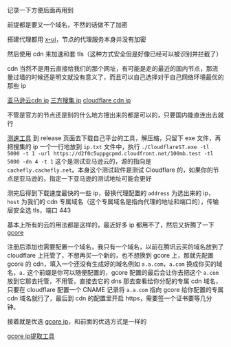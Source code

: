 记录一下方便后面再用到

前提都是要又一个域名，不然的话做不了加密

搭建代理都用 [x-ui](https://github.com/vaxilu/x-ui)，节点的代理服务本身并没有加密

然后使用 cdn 来加速和套 tls（这种方式安全但是好像已经可以被识别并拦截了）

cdn 当然不是用云直接给我们的那个网址，有可能是走的最近的国内节点，那流量过墙的时候还是明文就没有意义了，而且可以自己选择对于自己网络环境最优的那些 ip

[亚马逊云cdn ip](https://docs.aws.amazon.com/AmazonCloudFront/latest/DeveloperGuide/LocationsOfEdgeServers.html)  [三方搜集 ip](https://github.com/ip-scanner/cloudflare) [cloudflare cdn ip](https://www.cloudflare.com/zh-cn/ips/)

不管是官方的节点还是别的什么地方搜出来的都是可以的，只要国内能直连出去就行

[测速工具](https://github.com/XIU2/CloudflareSpeedTest) 到 release 页面去下载自己平台的工具，解压缩，只留下 exe 文件，再把搜集的 ip 一个一行地放到 `ip.txt` 文件中，执行 `./CloudflareST.exe -tl 5000 -t 1 -url https://d2f0c5uppgcpmd.cloudfront.net/100mb.test -tl 5000 -dn 4 -t 1` 这个是测试亚马逊云的，源的指向是 ` cachefly.cachefly.net`。本身这个测试软件是测试 Cloudflare 的，如果你的节点是亚马逊的，指定一下亚马逊的测试地址可能会更好

测完后得到下载速度最快的一些 ip，替换代理配置的 `address` 为选出来的 ip，`host` 为我们的 cdn 专属域名（这个专属域名是指向代理的地址和端口的），传输层安全选 tls，端口 443

基本上所有的云的用法都是这样的，最近好多 ip 都用不了，然后又折腾了一下 [gcore](https://accounts.gcore.com/reports/dashboard)

注册后添加也需要配置一个域名，我只有一个域名，以前在腾讯云买的域名放到了 cloudflare 上托管了，不想再买一个新的，也不想换到 gcore 上，那就先配置 gcore 的 cdn，填入一个还没有生成好的域名例如 `a.a.com`，`a.com` 换成你买的域名，`a.` 这个前缀是你可以随便配置的，gcore 配置的最后会让你去把这个 `a.com` 放到它那去托管，不用管，直接去它的 dns 那去查看给你分配的专属 cdn 域名，只要在 cloudflare 配置一个 CNAME 记录将 `a.a.com` 指向 gcore 给你配置的专属 cdn 域名就行了，最后到 cdn 的配置里开启 https，需要签一个证书要等几分钟。

接着就是优选 [gcore ip](https://api.gcorelabs.com/cdn/public-net-list)，和前面的优选方式是一样的

[gcore ip提取工具](https://api.buliang0.cf/gcore) 